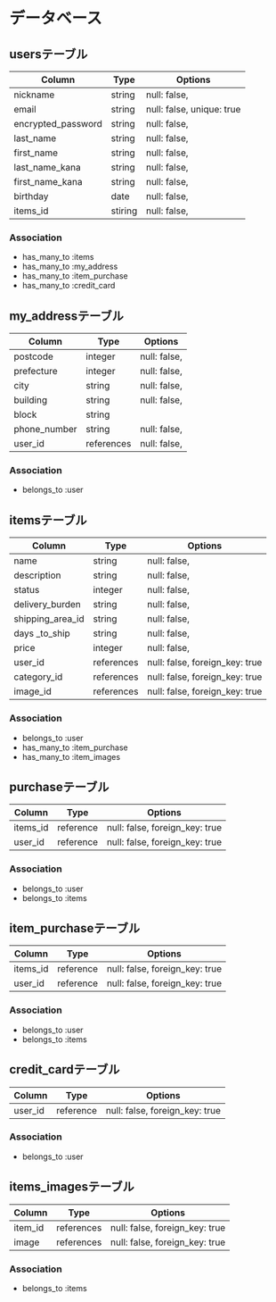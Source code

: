 # データベース

## usersテーブル

| Column           | Type       | Options                        |
| -----------------| ---------- | -------------------------------|
| nickname	       | string     | null: false,                   |
| email            | string     | null: false,      unique: true |
| encrypted_password| string    | null: false,                   |
| last_name        | string     | null: false,                   |
| first_name       | string     | null: false,                   |
| last_name_kana   | string     | null: false,                   |
| first_name_kana  | string     | null: false,                   |
| birthday         | date       | null: false,                   |
| items_id         | stiring       | null: false,                |


### Association
- has_many_to :items
- has_many_to :my_address
- has_many_to :item_purchase
- has_many_to :credit_card



## my_addressテーブル

| Column                | Type       | Options                          |
| -----------------     | -----------|--------------------------        |
| postcode              | integer     | null: false,                    |
| prefecture            | integer    | null: false,                     |
| city                  | string     | null: false,                     |
| building              | string     | null: false,                     |
| block	                | string     |                                  |
| phone_number          | string     | null: false,                     |
| user_id               | references | null: false,                     |


### Association
- belongs_to :user



## itemsテーブル

| Column            | Type       | Options                          |
| ------------------| ---------- | ---------------------------------|
| name              | string     | null: false,                     |
| description       | string     | null: false,                     |
| status            | integer    | null: false,                     |
| delivery_burden   | string     | null: false,                     |
| shipping_area_id  | string     | null: false,                     |
| days _to_ship     | string     | null: false,                     |
| price             | integer    | null: false,                     |
| user_id           | references | null: false,   foreign_key: true |
| category_id       | references | null: false,   foreign_key: true |
| image_id          | references | null: false,   foreign_key: true |


### Association
- belongs_to :user
- has_many_to :item_purchase
- has_many_to :item_images




## purchaseテーブル

| Column               | Type       | Options                             |
| ------------------   | ---------- | ---------------------------------   |
| items_id             | reference     | null: false,   foreign_key: true |
| user_id              | reference     | null: false,   foreign_key: true |

### Association
- belongs_to :user
- belongs_to :items

## item_purchaseテーブル

| Column               | Type       | Options                             |
| ------------------   | ---------- | ---------------------------------   |
| items_id             | reference     | null: false,   foreign_key: true |
| user_id              | reference     | null: false,   foreign_key: true |

### Association
- belongs_to :user
- belongs_to :items


## credit_cardテーブル

| Column              | Type          | Options                          |
| ------------------  | ----------    | ---------------------------------|
| user_id             | reference     | null: false,   foreign_key: true |

### Association
- belongs_to :user





## items_imagesテーブル
  
| Column              | Type           | Options                           |
| ------------------  | ----------     | --------------------------------- |
| item_id             | references     | null: false,   foreign_key: true  |
| image               | references     | null: false,   foreign_key: true  |
  
### Association
- belongs_to :items
  